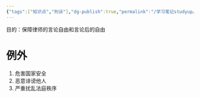 ```yaml
---
{"tags":["知识点","刑诉"],"dg-publish":true,"permalink":"/学习笔记studyup/刑事诉讼法/言论豁免权/","dgPassFrontmatter":true,"created":"2024-11-10T22:47:56.587+08:00","updated":"2024-11-11T10:53:09.758+08:00"}
---
```


目的：保障律师的言论自由和言论后的自由
# 例外
1. 危害国家安全
2. 恶意诽谤他人
3. 严重扰乱法庭秩序